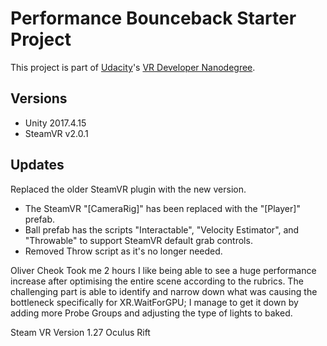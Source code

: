 # Performance Bounceback Starter Project

This project is part of [Udacity](https://www.udacity.com "Udacity - Be in demand")'s [VR Developer Nanodegree](https://www.udacity.com/course/vr-developer-nanodegree--nd017).

## Versions
- Unity 2017.4.15
- SteamVR v2.0.1

## Updates
Replaced the older SteamVR plugin with the new version. 
- The SteamVR "[CameraRig]" has been replaced with the "[Player]" prefab. 
- Ball prefab has the scripts "Interactable", "Velocity Estimator", and "Throwable" to support SteamVR default grab controls. 
- Removed Throw script as it's no longer needed.

Oliver Cheok
Took me 2 hours
I like being able to see a huge performance increase after optimising the entire scene according to the rubrics.
The challenging part is able to identify and narrow down what was causing the bottleneck specifically for XR.WaitForGPU; I manage to get it down by adding more Probe Groups and adjusting the type of lights to baked.

Steam VR Version 1.27
Oculus Rift